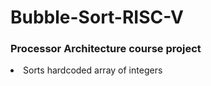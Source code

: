 # Bubble-Sort-RISC-V
### Processor Architecture course project
<li>Sorts hardcoded array of integers</li>
